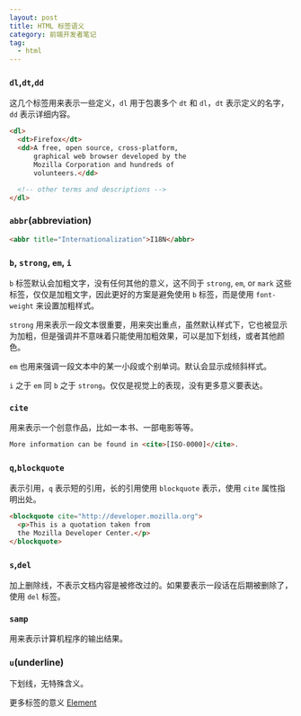 ```yaml
---
layout: post
title: HTML 标签语义
category: 前端开发者笔记
tag:
  - html
---
```




### `dl`,`dt`,`dd`

这几个标签用来表示一些定义，`dl` 用于包裹多个 `dt` 和 `dl`，`dt` 表示定义的名字，`dd` 表示详细内容。

```html
<dl>
  <dt>Firefox</dt>
  <dd>A free, open source, cross-platform,
      graphical web browser developed by the
      Mozilla Corporation and hundreds of
      volunteers.</dd>

  <!-- other terms and descriptions -->
</dl>
```

### `abbr`(abbreviation)

```html
<abbr title="Internationalization">I18N</abbr>
```

### `b`, `strong`, `em`, `i`

`b` 标签默认会加粗文字，没有任何其他的意义，这不同于 `strong`, `em`, or `mark` 这些标签，仅仅是加粗文字，因此更好的方案是避免使用 `b` 标签，而是使用 `font-weight` 来设置加粗样式。

`strong` 用来表示一段文本很重要，用来突出重点，虽然默认样式下，它也被显示为加粗，但是强调并不意味着只能使用加粗效果，可以是加下划线，或者其他颜色。

`em` 也用来强调一段文本中的某一小段或个别单词。默认会显示成倾斜样式。

`i` 之于 `em` 同 `b` 之于 `strong`。仅仅是视觉上的表现，没有更多意义要表达。

### `cite`

用来表示一个创意作品，比如一本书、一部电影等等。

```html
More information can be found in <cite>[ISO-0000]</cite>.
```

### `q`,`blockquote`

表示引用，`q` 表示短的引用，长的引用使用 `blockquote` 表示，使用 `cite` 属性指明出处。

```html
<blockquote cite="http://developer.mozilla.org">
  <p>This is a quotation taken from
  the Mozilla Developer Center.</p>
</blockquote>
```

### `s`,`del`

加上删除线，不表示文档内容是被修改过的。如果要表示一段话在后期被删除了，使用 `del` 标签。

### `samp`

用来表示计算机程序的输出结果。

### `u`(underline)

下划线，无特殊含义。


更多标签的意义 [Element](https://developer.mozilla.org/en-US/docs/Web/HTML/Element)
